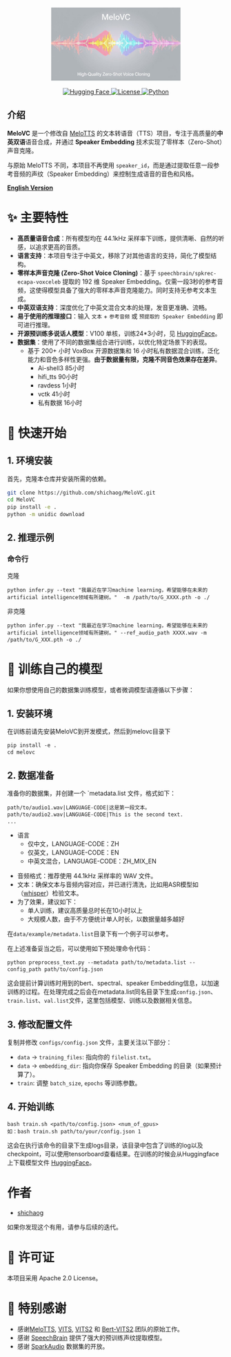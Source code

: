 <div align="center">
  <div>&nbsp;</div>
  <img src="logo.jpeg" width="300"/> <br>
</div>

<p align="center">
  <a href="https://huggingface.co/your-username/your-model-name">
    <img alt="Hugging Face" src="https://img.shields.io/badge/%F0%9F%A4%97%20Hugging%20Face-Models-blue">
  </a>
  <a href="LICENSE">
    <img alt="License" src="https://img.shields.io/badge/License-Apache%202.0-green.svg">
  </a>
  <a href="#">
    <img alt="Python" src="https://img.shields.io/badge/Python-3.9+-blue.svg">
  </a>
</p>

## 介绍
**MeloVC** 是一个修改自 [MeloTTS](https://github.com/myshell-ai/MeloTTS) 的文本转语音（TTS）项目，专注于高质量的**中英双语**语音合成，并通过 **Speaker Embedding** 技术实现了零样本（Zero-Shot）声音克隆。

与原始 MeloTTS 不同，本项目不再使用 `speaker_id`，而是通过提取任意一段参考音频的声纹（Speaker Embedding）来控制生成语音的音色和风格。

**[English Version](./README_en.md)** 

# ✨ 主要特性

*   **高质量语音合成**：所有模型均在 44.1kHz 采样率下训练，提供清晰、自然的听感，以追求更高的音质。
*   **语言支持**：本项目专注于中英文，移除了对其他语言的支持，简化了模型结构。
*   **零样本声音克隆 (Zero-Shot Voice Cloning)**：基于 `speechbrain/spkrec-ecapa-voxceleb` 提取的 192 维 Speaker Embedding。仅需一段3秒的参考音频，这使得模型具备了强大的零样本声音克隆能力。同时支持无参考文本生成。
*   **中英双语支持**：深度优化了中英文混合文本的处理，发音更准确、流畅。
*   **易于使用的推理接口**：输入 `文本` + `参考音频` 或 `预提取的 Speaker Embedding` 即可进行推理。
*   **开源预训练多说话人模型**：V100 单核，训练24*3小时，见 [HuggingFace](https://huggingface.co/shichaog/MeloVC/)。
*   **数据集**：使用了不同的数据集组合进行训练，以优化特定场景下的表现。
    *   基于 200+ 小时 VoxBox 开源数据集和 16 小时私有数据混合训练，泛化能力和音色多样性更强。**由于数据量有限，克隆不同音色效果存在差异**。
        *   Ai-shell3 85小时
        *   hifi_tts   90小时
        *   ravdess   1小时
        *   vctk     41小时
        *   私有数据 16小时

# 🚀 快速开始

## 1. 环境安装

首先，克隆本仓库并安装所需的依赖。
```bash
git clone https://github.com/shichaog/MeloVC.git
cd MeloVC
pip install -e .
python -m unidic download
```

## 2. 推理示例

### 命令行

克隆

```
python infer.py --text "我最近在学习machine learning，希望能够在未来的artificial intelligence领域有所建树。"  -m /path/to/G_XXXX.pth -o ./
```

非克隆

```
python infer.py --text "我最近在学习machine learning，希望能够在未来的artificial intelligence领域有所建树。" --ref_audio_path XXXX.wav -m /path/to/G_XXX.pth -o ./
```

# 🔧 训练自己的模型

如果你想使用自己的数据集训练模型，或者微调模型请遵循以下步骤：

## 1. 安装环境

在训练前请先安装MeloVC到开发模式，然后到melovc目录下

```
pip install -e .
cd melovc
```

## 2. 数据准备

准备你的数据集，并创建一个 `metadata.list 文件，格式如下：

```
path/to/audio1.wav|LANGUAGE-CODE|这是第一段文本。
path/to/audio2.wav|LANGUAGE-CODE|This is the second text.
...
```

* 语言
  * 仅中文，LANGUAGE-CODE：ZH
  * 仅英文，LANGUAGE-CODE：EN
  * 中英文混合，LANGUAGE-CODE：ZH_MIX_EN

- 音频格式：推荐使用 44.1kHz 采样率的 WAV 文件。
- 文本：确保文本与音频内容对应，并已进行清洗，比如用ASR模型如（[whisper](https://github.com/openai/whisper)）检验文本。
- 为了效果，建议如下：
  - 单人训练，建议高质量总时长在10小时以上
  - 大规模人数，由于不方便统计单人时长，以数据量越多越好

在`data/example/metadata.list`目录下有一个例子可以参考。

在上述准备妥当之后，可以使用如下预处理命令代码：
```
python preprocess_text.py --metadata path/to/metadata.list --config_path path/to/config.json
```

这会提前计算训练时用到的bert、spectral、speaker Embedding信息，以加速训练的过程。在处理完成之后会在metadata.list同名目录下生成`config.json`、`train.list`、`val.list`文件，这里包括模型、训练以及数据相关信息。

## 3. 修改配置文件

复制并修改 `configs/config.json` 文件，主要关注以下部分：
- `data` -> `training_files`: 指向你的 `filelist.txt`。
- `data` -> `embedding_dir`: 指向你保存 Speaker Embedding 的目录（如果预计算了）。
- `train`: 调整 `batch_size`, `epochs` 等训练参数。

## 4. 开始训练

```
bash train.sh <path/to/config.json> <num_of_gpus>
如：bash train.sh path/to/your/config.json 1
```

这会在执行该命令的目录下生成logs目录，该目录中包含了训练的log以及checkpoint，可以使用tensorboard查看结果。在训练的时候会从Huggingface上下载模型文件 [HuggingFace](https://huggingface.co/shichaog/MeloVC/)。

# 作者

- [shichaog](https://github.com/shichaog/) 

如果你发现这个有用，请参与后续的迭代。

# 📜 许可证

本项目采用 Apache 2.0 License。
# 🙏 特别感谢

- 感谢[MeloTTS](https://github.com/myshell-ai/MeloTTS), [VITS](https://github.com/jaywalnut310/vits), [VITS2](https://github.com/daniilrobnikov/vits2) 和 [Bert-VITS2](https://github.com/fishaudio/Bert-VITS2).团队的原始工作。
- 感谢 [SpeechBrain](https://github.com/speechbrain/speechbrain)  提供了强大的预训练声纹提取模型。
- 感谢 [SparkAudio](https://github.com/SparkAudio/VoxBox) 数据集的开放。
